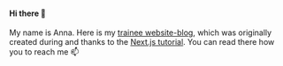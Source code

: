 #### Hi there 👋  
My name is Anna. Here is my [trainee website-blog](https://nextjs-blog-aniaivanova.vercel.app), which was originally created during and thanks to the [Next.js tutorial](https://nextjs.org/learn). You can read there how you to reach me 📫



<!--
**AniaIvanova/AniaIvanova** is a ✨ _special_ ✨ repository because its `README.md` (this file) appears on your GitHub profile.

Here are some ideas to get you started:

- 🔭 I’m currently working on ...
- 🌱 I’m currently learning ...
- 👯 I’m looking to collaborate on ...
- 🤔 I’m looking for help with ...
- 💬 Ask me about ...
- 📫 How to reach me: ...
- 😄 Pronouns: ...
- ⚡ Fun fact: ...
-->
